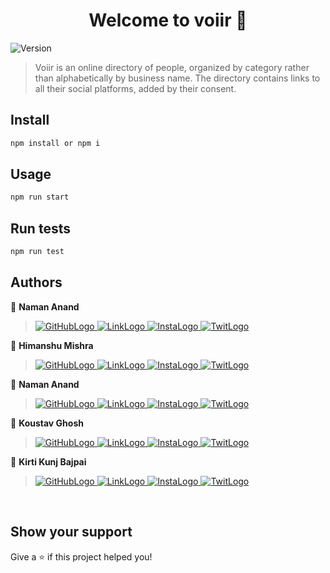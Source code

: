 <h1 align="center">Welcome to voiir 👋</h1>
<p>
  <img alt="Version" src="https://img.shields.io/badge/version-0.0.1-blue.svg?cacheSeconds=2592000" />
</p>

> Voiir is an online directory of people, organized by category rather than alphabetically by business name. The directory contains links to all their social platforms, added by their consent.

## Install

```sh
npm install or npm i
```

## Usage

```sh
npm run start
```

## Run tests

```sh
npm run test
```

## Authors

👤 **Naman Anand**

> <a href="https://github.com/void-memories"> <img src="https://img.shields.io/badge/GitHub-100000?style=for-the-badge&logo=github&logoColor=white" alt="GitHubLogo"> </a>
<a href="https://linkedin.com/in/voidmemories"> <img src="https://img.shields.io/badge/LinkedIn-0077B5?style=for-the-badge&logo=linkedin&logoColor=white" alt="LinkLogo"> </a>
<a href=""> <img src="https://img.shields.io/badge/Instagram-E4405F?style=for-the-badge&logo=instagram&logoColor=white" alt="InstaLogo"> </a>
<a href=""> <img src="https://img.shields.io/badge/Twitter-1DA1F2?style=for-the-badge&logo=twitter&logoColor=white" alt="TwitLogo"> </a>


👤 **Himanshu Mishra**

> <a href="https://github.com/himanshumishra508"> <img src="https://img.shields.io/badge/GitHub-100000?style=for-the-badge&logo=github&logoColor=white" alt="GitHubLogo"> </a>
<a href="https://www.linkedin.com/in/hhimanshum/"> <img src="https://img.shields.io/badge/LinkedIn-0077B5?style=for-the-badge&logo=linkedin&logoColor=white" alt="LinkLogo"> </a>
<a href=""> <img src="https://img.shields.io/badge/Instagram-E4405F?style=for-the-badge&logo=instagram&logoColor=white" alt="InstaLogo"> </a>
<a href=""> <img src="https://img.shields.io/badge/Twitter-1DA1F2?style=for-the-badge&logo=twitter&logoColor=white" alt="TwitLogo"> </a>



👤 **Naman Anand**


> <a href=""> <img src="https://img.shields.io/badge/GitHub-100000?style=for-the-badge&logo=github&logoColor=white" alt="GitHubLogo"> </a>
<a href=""> <img src="https://img.shields.io/badge/LinkedIn-0077B5?style=for-the-badge&logo=linkedin&logoColor=white" alt="LinkLogo"> </a>
<a href=""> <img src="https://img.shields.io/badge/Instagram-E4405F?style=for-the-badge&logo=instagram&logoColor=white" alt="InstaLogo"> </a>
<a href=""> <img src="https://img.shields.io/badge/Twitter-1DA1F2?style=for-the-badge&logo=twitter&logoColor=white" alt="TwitLogo"> </a>


👤 **Koustav Ghosh**

> <a href="https://github.com/koustavghosh05"> <img src="https://img.shields.io/badge/GitHub-100000?style=for-the-badge&logo=github&logoColor=white" alt="GitHubLogo"> </a>
<a href="https://www.linkedin.com/in/koustav-ghosh/"> <img src="https://img.shields.io/badge/LinkedIn-0077B5?style=for-the-badge&logo=linkedin&logoColor=white" alt="LinkLogo"> </a>
<a href=""> <img src="https://img.shields.io/badge/Instagram-E4405F?style=for-the-badge&logo=instagram&logoColor=white" alt="InstaLogo"> </a>
<a href=""> <img src="https://img.shields.io/badge/Twitter-1DA1F2?style=for-the-badge&logo=twitter&logoColor=white" alt="TwitLogo"> </a>


👤 **Kirti Kunj Bajpai**

> <a href="https://github.com/kkb-10"> <img src="https://img.shields.io/badge/GitHub-100000?style=for-the-badge&logo=github&logoColor=white" alt="GitHubLogo"> </a>
<a href="https://www.linkedin.com/in/kirti-kunj-bajpai/"> <img src="https://img.shields.io/badge/LinkedIn-0077B5?style=for-the-badge&logo=linkedin&logoColor=white" alt="LinkLogo"> </a>
<a href=""> <img src="https://img.shields.io/badge/Instagram-E4405F?style=for-the-badge&logo=instagram&logoColor=white" alt="InstaLogo"> </a>
<a href=""> <img src="https://img.shields.io/badge/Twitter-1DA1F2?style=for-the-badge&logo=twitter&logoColor=white" alt="TwitLogo"> </a>


<br/>

## Show your support

Give a ⭐️ if this project helped you!
